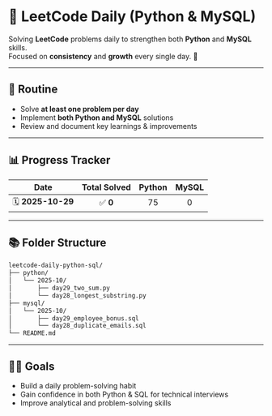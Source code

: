 # 🧩 LeetCode Daily (Python & MySQL)

Solving **LeetCode** problems daily to strengthen both **Python** and **MySQL** skills.  
Focused on **consistency** and **growth** every single day. 🌱

---

## 📅 Routine
- Solve **at least one problem per day**  
- Implement **both Python and MySQL** solutions  
- Review and document key learnings & improvements  

---
## 📊 Progress Tracker

| Date | Total Solved | Python | MySQL |
|:------:|:------------:|:------:|:-----:|
| 🗓️ **2025-10-29** |   ✅ **0**    |  75  |   0   |
---

## 📚 Folder Structure
```bash
leetcode-daily-python-sql/
├── python/
│   └── 2025-10/
│       ├── day29_two_sum.py
│       └── day28_longest_substring.py
├── mysql/
│   └── 2025-10/
│       ├── day29_employee_bonus.sql
│       └── day28_duplicate_emails.sql
└── README.md
```
---
## 🏃‍♂️ Goals
- Build a daily problem-solving habit
- Gain confidence in both Python & SQL for technical interviews
- Improve analytical and problem-solving skills
